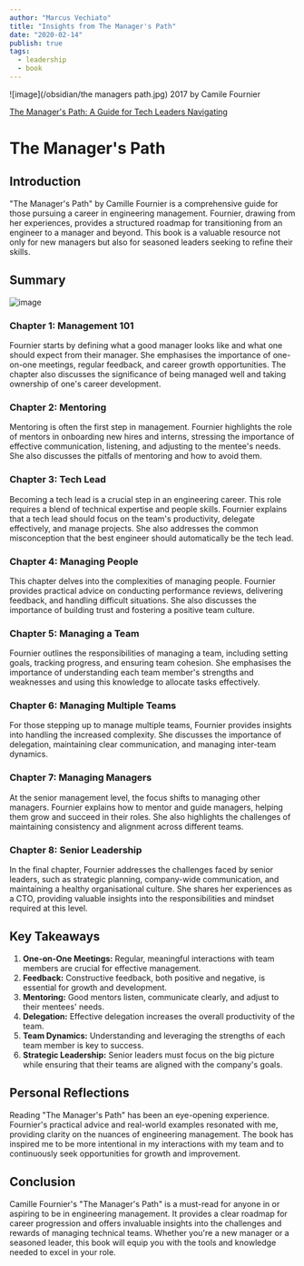 ```yaml
---
author: "Marcus Vechiato"
title: "Insights from The Manager's Path"
date: "2020-02-14"
publish: true
tags:
  - leadership
  - book
--- 
```


![image](/obsidian/the managers path.jpg)
2017 by Camile Fournier

[The Manager's Path: A Guide for Tech Leaders Navigating](https://www.amazon.co.uk/dp/1491973897)

# The Manager's Path

## Introduction
"The Manager's Path" by Camille Fournier is a comprehensive guide for those pursuing a career in engineering management. Fournier, drawing from her experiences, provides a structured roadmap for transitioning from an engineer to a manager and beyond. This book is a valuable resource not only for new managers but also for seasoned leaders seeking to refine their skills.
## Summary
![image](/obsidian/mindmap_managers_path.png)
### Chapter 1: Management 101
Fournier starts by defining what a good manager looks like and what one should expect from their manager. She emphasises the importance of one-on-one meetings, regular feedback, and career growth opportunities. The chapter also discusses the significance of being managed well and taking ownership of one's career development.

### Chapter 2: Mentoring
Mentoring is often the first step in management. Fournier highlights the role of mentors in onboarding new hires and interns, stressing the importance of effective communication, listening, and adjusting to the mentee's needs. She also discusses the pitfalls of mentoring and how to avoid them.

### Chapter 3: Tech Lead
Becoming a tech lead is a crucial step in an engineering career. This role requires a blend of technical expertise and people skills. Fournier explains that a tech lead should focus on the team's productivity, delegate effectively, and manage projects. She also addresses the common misconception that the best engineer should automatically be the tech lead.

### Chapter 4: Managing People
This chapter delves into the complexities of managing people. Fournier provides practical advice on conducting performance reviews, delivering feedback, and handling difficult situations. She also discusses the importance of building trust and fostering a positive team culture.

### Chapter 5: Managing a Team
Fournier outlines the responsibilities of managing a team, including setting goals, tracking progress, and ensuring team cohesion. She emphasises the importance of understanding each team member's strengths and weaknesses and using this knowledge to allocate tasks effectively.

### Chapter 6: Managing Multiple Teams
For those stepping up to manage multiple teams, Fournier provides insights into handling the increased complexity. She discusses the importance of delegation, maintaining clear communication, and managing inter-team dynamics.

### Chapter 7: Managing Managers
At the senior management level, the focus shifts to managing other managers. Fournier explains how to mentor and guide managers, helping them grow and succeed in their roles. She also highlights the challenges of maintaining consistency and alignment across different teams.

### Chapter 8: Senior Leadership
In the final chapter, Fournier addresses the challenges faced by senior leaders, such as strategic planning, company-wide communication, and maintaining a healthy organisational culture. She shares her experiences as a CTO, providing valuable insights into the responsibilities and mindset required at this level.

## Key Takeaways

1. **One-on-One Meetings:** Regular, meaningful interactions with team members are crucial for effective management.
2. **Feedback:** Constructive feedback, both positive and negative, is essential for growth and development.
3. **Mentoring:** Good mentors listen, communicate clearly, and adjust to their mentees' needs.
4. **Delegation:** Effective delegation increases the overall productivity of the team.
5. **Team Dynamics:** Understanding and leveraging the strengths of each team member is key to success.
6. **Strategic Leadership:** Senior leaders must focus on the big picture while ensuring that their teams are aligned with the company's goals.

## Personal Reflections
Reading "The Manager's Path" has been an eye-opening experience. Fournier's practical advice and real-world examples resonated with me, providing clarity on the nuances of engineering management. The book has inspired me to be more intentional in my interactions with my team and to continuously seek opportunities for growth and improvement.

## Conclusion
Camille Fournier's "The Manager's Path" is a must-read for anyone in or aspiring to be in engineering management. It provides a clear roadmap for career progression and offers invaluable insights into the challenges and rewards of managing technical teams. Whether you're a new manager or a seasoned leader, this book will equip you with the tools and knowledge needed to excel in your role.
